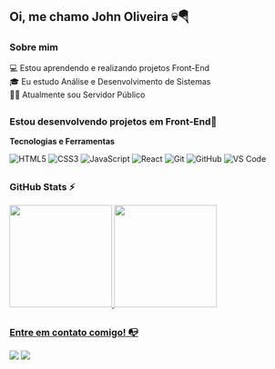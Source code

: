 ## Oi, me chamo John Oliveira 💀🪂

### Sobre mim
💻 Estou aprendendo e realizando projetos Front-End
<br>🎓 Eu estudo Análise e Desenvolvimento de Sistemas
<br>👩‍💻 Atualmente sou Servidor Público

##

### Estou desenvolvendo projetos em Front-End🔧

**Tecnologias e Ferramentas**<br>

![HTML5](https://img.shields.io/badge/html5-%23E34F26.svg?style=for-the-badge&logo=html5&logoColor=white)
![CSS3](https://img.shields.io/badge/css3-%231572B6.svg?style=for-the-badge&logo=css3&logoColor=white)
![JavaScript](https://img.shields.io/badge/javascript-%23323330.svg?style=for-the-badge&logo=javascript&logoColor=%23F7DF1E)
![React](https://img.shields.io/badge/react-%2320232a.svg?style=for-the-badge&logo=react&logoColor=%2361DAFB)
![Git](https://img.shields.io/badge/git-%23F05033.svg?style=for-the-badge&logo=git&logoColor=white)
![GitHub](https://img.shields.io/badge/github-%23121011.svg?style=for-the-badge&logo=github&logoColor=white)
![VS Code](https://img.shields.io/badge/VS%20Code-0078d7.svg?style=for-the-badge&logo=visual-studio-code&logoColor=white)

##

### GitHub Stats ⚡
<div>
<a href="https://github.com/oliveirajohn90">
<img height="180em" src="https://github-readme-stats.vercel.app/api/top-langs/?username=oliveirajohn90&layout=compact&langs_count=7&theme=dracula"/>
<img height="180em" src="https://github-readme-stats.vercel.app/api?username=oliveirajohn90&show_icons=true&theme=dracula&include_all_commits=true&count_private=true"/>
</div>

##

### Entre em contato comigo! 📭
<div>
<a href="https://instagram.com/john_0liveir4" target="_blank"><img src="https://img.shields.io/badge/-Instagram-%23E4405F?style=for-the-badge&logo=instagram&logoColor=white" target="_blank"></a>
<a href="https://www.linkedin.com/in/johnoliveira90" target="_blank"><img src="https://img.shields.io/badge/-LinkedIn-%230077B5?style=for-the-badge&logo=linkedin&logoColor=white" target="_blank"></a>   
</div>

<!--- ### Hi there 

➡️Eu sou o John Oliveira💀🪂
<br>➡️Estou aprendendo e criando projetos em Front-End
<div style="display: inline_block"><br>
  <img align="center" alt="John_HTML" src="https://img.shields.io/badge/HTML5-E34F26?style=for-the-badge&logo=html5&logoColor=white">
  <img align="center" alt="John_CSS" src="https://img.shields.io/badge/CSS-239120?&style=for-the-badge&logo=css3&logoColor=white">
  <img align="center" alt="John_Js" src="https://img.shields.io/badge/JavaScript-323330?style=for-the-badge&logo=javascript&logoColor=F7DF1E">
  <img align="center" alt="John_React" src="https://img.shields.io/badge/React-20232A?style=for-the-badge&logo=react&logoColor=61DAFB">
</div>

##

<div>
  <a href="https://github.com/oliveirajohn90">
  <img height="180em" src="https://github-readme-stats.vercel.app/api?username=oliveirajohn90&show_icons=true&theme=dark&include_all_commits=true&count_private=true"/>
  <img height="180em" src="https://github-readme-stats.vercel.app/api/top-langs/?username=oliveirajohn90&layout=compact&langs_count=16&theme=dark"/>
</div>

##
--->

<!---
oliveirajohn90/oliveirajohn90 is a ✨ special ✨ repository because its `README.md` (this file) appears on your GitHub profile.
You can click the Preview link to take a look at your changes.
--->
